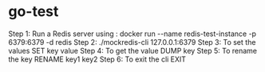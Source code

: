 # go-test
Step 1:  Run a Redis server using :  docker run --name redis-test-instance -p 6379:6379 -d redis
Step 2: ./mockredis-cli 127.0.0.1:6379
Step 3: To set the values
SET key value
Step 4: To get the value
DUMP key
Step 5: To rename the key
RENAME key1 key2
Step 6: To exit the cli
EXIT
